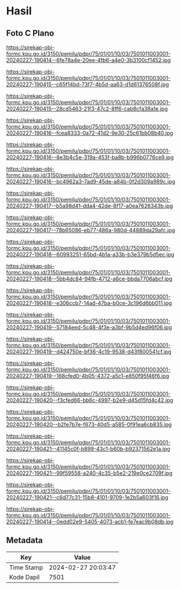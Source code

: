 # Hasil

## Foto C Plano

https://sirekap-obj-formc.kpu.go.id/3150/pemilu/pdpr/75/01/01/10/03/7501011003001-20240227-190414--6fe78a4e-20ee-4fb6-a4e0-3b3100cf1452.jpg

https://sirekap-obj-formc.kpu.go.id/3150/pemilu/pdpr/75/01/01/10/03/7501011003001-20240227-190415--c65f14bd-73f7-4b5d-aa63-d1d61376508f.jpg

https://sirekap-obj-formc.kpu.go.id/3150/pemilu/pdpr/75/01/01/10/03/7501011003001-20240227-190415--28cd5463-21f3-47c2-8ff6-cab8cfa38a1e.jpg

https://sirekap-obj-formc.kpu.go.id/3150/pemilu/pdpr/75/01/01/10/03/7501011003001-20240227-190416--fcea8333-0a72-41d2-9e30-25c61bb08b40.jpg

https://sirekap-obj-formc.kpu.go.id/3150/pemilu/pdpr/75/01/01/10/03/7501011003001-20240227-190416--8e3b4c5e-319a-453f-ba8b-b996b0776ce9.jpg

https://sirekap-obj-formc.kpu.go.id/3150/pemilu/pdpr/75/01/01/10/03/7501011003001-20240227-190416--bc4962a3-7ad9-45de-a84b-0f2d309a989c.jpg

https://sirekap-obj-formc.kpu.go.id/3150/pemilu/pdpr/75/01/01/10/03/7501011003001-20240227-190417--b5a98d41-dda4-42de-8f17-a0ea7626343b.jpg

https://sirekap-obj-formc.kpu.go.id/3150/pemilu/pdpr/75/01/01/10/03/7501011003001-20240227-190417--78b65086-eb77-486a-980d-44889da29afc.jpg

https://sirekap-obj-formc.kpu.go.id/3150/pemilu/pdpr/75/01/01/10/03/7501011003001-20240227-190418--60993251-65bd-4b1a-a33b-b3e379b5d5ec.jpg

https://sirekap-obj-formc.kpu.go.id/3150/pemilu/pdpr/75/01/01/10/03/7501011003001-20240227-190418--5bb4dc84-94fb-4712-a6ce-bbda7706abcf.jpg

https://sirekap-obj-formc.kpu.go.id/3150/pemilu/pdpr/75/01/01/10/03/7501011003001-20240227-190418--e306ccb7-14ad-47ba-b0ce-3c196d6bb011.jpg

https://sirekap-obj-formc.kpu.go.id/3150/pemilu/pdpr/75/01/01/10/03/7501011003001-20240227-190419--57184eed-5c48-4f3e-a3bf-9b5d4ed96f06.jpg

https://sirekap-obj-formc.kpu.go.id/3150/pemilu/pdpr/75/01/01/10/03/7501011003001-20240227-190419--d424750e-bf36-4c19-9538-d43f800541cf.jpg

https://sirekap-obj-formc.kpu.go.id/3150/pemilu/pdpr/75/01/01/10/03/7501011003001-20240227-190419--168cfed0-4b05-4372-a5c1-e850f95f46f6.jpg

https://sirekap-obj-formc.kpu.go.id/3150/pemilu/pdpr/75/01/01/10/03/7501011003001-20240227-190420--f3cfed66-bb6c-4997-b2e9-d45d15fd4c42.jpg

https://sirekap-obj-formc.kpu.go.id/3150/pemilu/pdpr/75/01/01/10/03/7501011003001-20240227-190420--b2fe7b7e-f673-40d5-a585-0f91ea6cb835.jpg

https://sirekap-obj-formc.kpu.go.id/3150/pemilu/pdpr/75/01/01/10/03/7501011003001-20240227-190421--41145c0f-b899-43c1-b60b-b92371562e1a.jpg

https://sirekap-obj-formc.kpu.go.id/3150/pemilu/pdpr/75/01/01/10/03/7501011003001-20240227-190421--99f59558-a240-4c35-b5e2-219e0ce2709f.jpg

https://sirekap-obj-formc.kpu.go.id/3150/pemilu/pdpr/75/01/01/10/03/7501011003001-20240227-190421--c6d77c31-15b8-4101-9709-1e2b5a603f16.jpg

https://sirekap-obj-formc.kpu.go.id/3150/pemilu/pdpr/75/01/01/10/03/7501011003001-20240227-190414--0edd02e9-5405-4073-acb1-fe7eac9b08db.jpg


## Metadata

| Key        | Value               |
| ---------- | ------------------- |
| Time Stamp | 2024-02-27 20:03:47 |
| Kode Dapil | 7501                |



